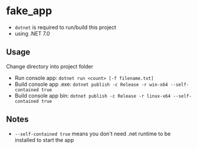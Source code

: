 # fake_app
- `dotnet` is required to run/build this project
- using .NET 7.0

## Usage
Change directory into project folder
- Run console app: `dotnet run <count> [-f filename.txt]`
- Build console app .exe: `dotnet publish -c Release -r win-x64 --self-contained true`
- Build console app bin: `dotnet publish -c Release -r linux-x64 --self-contained true`

## Notes
- `--self-contained true` means you don't need .net runtime to be installed to start the app